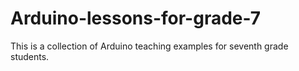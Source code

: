 # Arduino-lessons-for-grade-7
This is a collection of Arduino teaching examples for seventh grade students.
